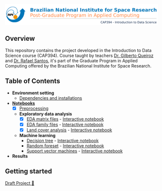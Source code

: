 <img src="https://raw.githubusercontent.com/AdrianoPereira/project-cap394/master/assets/images/header-en.png" />

## Overview
This repository contains the project developed in the Introduction to Data Science course (CAP394). Course taught by teachers [Dr. Gilberto Queiroz](http://www.dpi.inpe.br/~gribeiro/doku.php) and [Dr. Rafael Santos](http://www.lac.inpe.br/~rafael.santos), it's part of the Graduate Program in Applied Computing offered by the Brazilian National Institute for Space Research.

## Table of Contents
- **Environment setting**
  - [Dependencies and installations](https://github.com/AdrianoPereira/project-cap394/tree/master/docs/dependencies-and-installations.md)
- [**Notebooks**](https://github.com/AdrianoPereira/project-cap394/tree/master/docs/notebooks)
  - [x] [Preprocessing](https://github.com/AdrianoPereira/project-cap394/blob/master/notebooks/Preprocessing.ipynb)
  - **Exploratory data analysis**
    - [x] [EDA matrix files](https://github.com/AdrianoPereira/project-cap394/blob/master/notebooks/ExploratoryDataAnalysisMat.ipynb) - [Interactive notebook](https://nbviewer.jupyter.org/github/AdrianoPereira/project-cap394/blob/master/notebooks/ExploratoryDataAnalysisMat.ipynb)
    - [x] [EDA family files](https://github.com/AdrianoPereira/project-cap394/blob/master/notebooks/ExploratoryDataAnalysisFam.ipynb) - [Interactive notebook](https://nbviewer.jupyter.org/github/AdrianoPereira/project-cap394/blob/master/notebooks/ExploratoryDataAnalysisFam.ipynb#code=shown&files)
    - [x] [Land cover analysis](https://github.com/AdrianoPereira/project-cap394/blob/master/notebooks/LandcoverAnalysis.ipynb) - [Interactive notebook](https://nbviewer.jupyter.org/github/AdrianoPereira/project-cap394/blob/master/notebooks/LandcoverAnalysis.ipynb)
  - **Machine learning**
    - [Decision tree](https://github.com/AdrianoPereira/project-cap394/blob/master/notebooks/DecisionTree.ipynb) - [Interactive notebook](https://nbviewer.jupyter.org/github/AdrianoPereira/project-cap394/blob/master/notebooks/DecisionTree.ipynb)
    - [Random foreset](https://github.com/AdrianoPereira/project-cap394/blob/master/notebooks/RandomForest.ipynb) - [Interactive notebook](https://nbviewer.jupyter.org/github/AdrianoPereira/project-cap394/blob/master/notebooks/RandomForest.ipynb)
    - [Support vector machines](https://github.com/AdrianoPereira/project-cap394/blob/master/notebooks/SupportVectorMachine.ipynb) - [Interactive notebook](https://nbviewer.jupyter.org/github/AdrianoPereira/project-cap394/blob/master/notebooks/SupportVectorMachine.ipynb)
- **Results**

## Getting started
[Draft Project 📕](https://github.com/AdrianoPereira/project-cap394/blob/master/notebooks/Presentation.ipynb)
